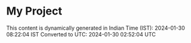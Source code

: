 # My Project

This content is dynamically generated in Indian Time (IST): 2024-01-30 08:22:04 IST
Converted to UTC: 2024-01-30 02:52:04 UTC
